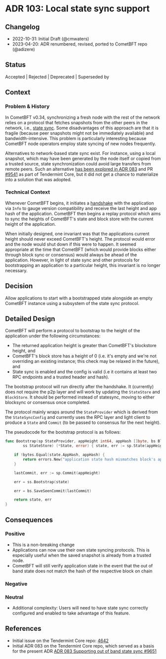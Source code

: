 # ADR 103: Local state sync support

## Changelog

- 2022-10-31: Initial Draft (@cmwaters)
- 2023-04-20: ADR renumbered, revised, ported to CometBFT repo (@adizere)

## Status

Accepted | Rejected | Deprecated | Superseded by

## Context

### Problem & History

In CometBFT v0.34, synchronizing a fresh node with the rest of the network
relies on a protocol that fetches snapshots from the other peers in the network,
i.e., [state sync][polka-ss]. Some disadvantages of this approach are that it is
fragile (because peer snapshots might not be immediately available) and
bandwidth-intensive. This problem is particularly interesting because CometBFT
node operators employ state syncing of new nodes frequently.

Alternatives to network-based state sync exist. For instance, using a local
snapshot, which may have been generated by the node itself or copied from a
trusted source, state synchronization could avoid large transfers from remote
peers. Such an alternative [has been explored in ADR 083][adr083] and PR
[#9541][9541] as part of Tendermint Core, but it did not get a chance to
materialize into a solution that was adopted.

### Technical Context

Whenever CometBFT begins, it initiates a [handshake][handshake] with the
application via `Info` to gauge version compatibility and receive the last
height and app hash of the application. CometBFT then begins a replay protocol
which aims to sync the heights of CometBFT's state and block store with the
current height of the application.

When initially designed, one invariant was that the applications current height
should never exceed CometBFT's height. The protocol would error and the node
would shut down if this were to happen. It seemed appropriate at the time that
CometBFT (which would provide blocks either through block sync or consensus)
would always be ahead of the application. However, in light of state sync and
other protocols for bootstrapping an application to a particular height, this
invariant is no longer necessary.

## Decision

Allow applications to start with a bootstrapped state alongside an empty
CometBFT instance using a subsystem of the state sync protocol.

## Detailed Design

CometBFT will perform a protocol to bootstrap to the height of the application
under the following circumstances:

- The returned application height is greater than CometBFT's blockstore height, and
- CometBFT's block store has a height of 0 (i.e. it's empty and we're not
  overriding an existing instance; this check may be relaxed in the future), and
- State sync is enabled and the config is valid (i.e it contains at least two
  RPC endpoints and a trusted header and hash).

The bootstrap protocol will run directly after the handshake. It (currently)
does not require the p2p layer and will work by updating the `StateStore` and
`BlockStore`. It should be performed instead of statesync, moving to either
blocksync or consensus once completed.

The protocol mainly wraps around the `StateProvider` which is derived from the
`StateSyncConfig` and currently uses the RPC layer and light client to produce a
`State` and `Commit` (to be passed to consensus for the next height).

The pseudocode for the bootstrap protocol is as follows:

```go
func Bootstrap(sp StateProvider, appHeight int64, appHash []byte, bs BlockStore,
        ss StateStore) (*State, error) { state, err := sp.State(appHeight)

    if !bytes.Equal(state.AppHash, appHash) {
        return errors.New("application state hash mismatches block's app hash")
    }

    lastCommit, err := sp.Commit(appHeight)

    err = ss.Bootstrap(state)

    err = bs.SaveSeenCommit(lastCommit)

    return state, err
}
```

## Consequences

### Positive

- This is a non-breaking change
- Applications can now use their own state syncing protocols. This is especially
  useful when the saved snapshot is already from a trusted node.
- CometBFT will still verify application state in the event that the out of band
  state does not match the hash of the respective block on chain

### Negative

### Neutral

- Additional complexity: Users will need to have state sync correctly configured
  and enabled to take advantage of this feature.

## References

- Initial issue on the Tendermint Core repo:
  [4642](https://github.com/tendermint/tendermint/issues/4642)
- Initial ADR 083 on the Tendermint Core repo, which served as a basis for the
  present ADR [ADR 083 Supporting out of band state sync #9651][9651]

<!-- Links -->

[handshake]: https://github.com/cometbft/cometbft/blob/2bb39a365ac1c9294f419a860563bed3c534ef65/node/node.go#L316
[9651]: https://github.com/tendermint/tendermint/pull/9651
[9541]: https://github.com/tendermint/tendermint/pull/9541
[adr083]: https://github.com/tendermint/tendermint/blob/cal/local-sync-adr/docs/architecture/adr-083-out-of-band-sync.md
[polka-ss]: https://www.polkachu.com/state_sync/cosmos
